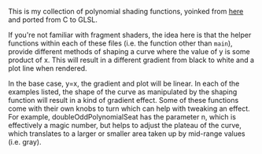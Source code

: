 This is my collection of polynomial shading functions, yoinked from [here](https://www.flong.com/archive/texts/code/shapers_poly/) and ported from C to GLSL.

If you're not familiar with fragment shaders, the idea here is that the helper functions within each of these files (i.e. the function other than `main`), provide different methods of shaping a curve where the value of y is some product of x. This will result in a different gradient from black to white and a plot line when rendered. 

In the base case, y=x, the gradient and plot will be linear. In each of the examples listed, the shape of the curve as manipulated by the shaping function will result in a kind of gradient effect. Some of these functions come with their own knobs to turn which can help with tweaking an effect. For example, doubleOddPolynomialSeat has the parameter n, which is effectively a magic number, but helps to adjust the plateau of the curve, which translates to a larger or smaller area taken up by mid-range values (i.e. gray).


